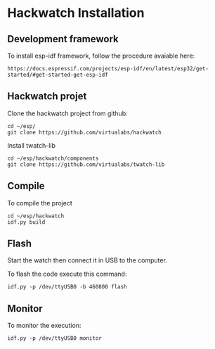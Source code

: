 
# Hackwatch Installation

## Development framework

To install esp-idf framework, follow the procedure avaiable here:

    https://docs.espressif.com/projects/esp-idf/en/latest/esp32/get-started/#get-started-get-esp-idf

## Hackwatch projet

Clone the hackwatch project from github:

    cd ~/esp/
    git clone https://github.com/virtualabs/hackwatch

Install twatch-lib

    cd ~/esp/hackwatch/components
    git clone https://github.com/virtualabs/twatch-lib

## Compile

To compile the project

    cd ~/esp/hackwatch
    idf.py build

## Flash

Start the watch then connect it in USB to the computer. 

To flash the code execute this command:

    idf.py -p /dev/ttyUSB0 -b 460800 flash

## Monitor

To monitor the execution:

    idf.py -p /dev/ttyUSB0 monitor


